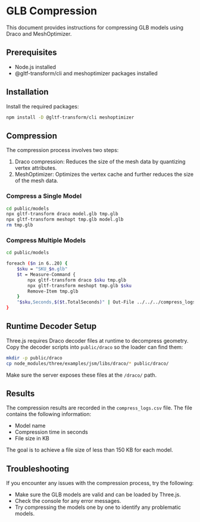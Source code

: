 # GLB Compression

This document provides instructions for compressing GLB models using Draco and MeshOptimizer.

## Prerequisites

- Node.js installed
- @gltf-transform/cli and meshoptimizer packages installed

## Installation

Install the required packages:

```bash
npm install -D @gltf-transform/cli meshoptimizer
```

## Compression

The compression process involves two steps:

1. Draco compression: Reduces the size of the mesh data by quantizing vertex attributes.
2. MeshOptimizer: Optimizes the vertex cache and further reduces the size of the mesh data.

### Compress a Single Model

```bash
cd public/models
npx gltf-transform draco model.glb tmp.glb
npx gltf-transform meshopt tmp.glb model.glb
rm tmp.glb
```

### Compress Multiple Models

```bash
cd public/models

foreach ($n in 6..20) {
    $sku = "SKU_$n.glb"
    $t = Measure-Command {
        npx gltf-transform draco $sku tmp.glb
        npx gltf-transform meshopt tmp.glb $sku
        Remove-Item tmp.glb
    }
    "$sku,Seconds,$($t.TotalSeconds)" | Out-File ../../../compress_logs.csv -Append
}
```

## Runtime Decoder Setup

Three.js requires Draco decoder files at runtime to decompress geometry. Copy the decoder scripts into `public/draco` so the loader can find them:

```bash
mkdir -p public/draco
cp node_modules/three/examples/jsm/libs/draco/* public/draco/
```

Make sure the server exposes these files at the `/draco/` path.

## Results

The compression results are recorded in the `compress_logs.csv` file. The file contains the following information:

- Model name
- Compression time in seconds
- File size in KB

The goal is to achieve a file size of less than 150 KB for each model.

## Troubleshooting

If you encounter any issues with the compression process, try the following:

- Make sure the GLB models are valid and can be loaded by Three.js.
- Check the console for any error messages.
- Try compressing the models one by one to identify any problematic models.